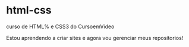 # html-css
 curso de HTML% e CSS3 do CursoemVideo

 Estou aprendendo a criar sites e agora vou gerenciar meus reposítorios!
